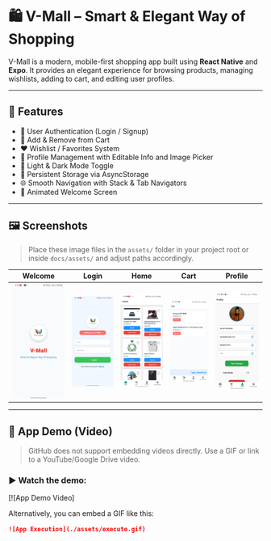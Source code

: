 # 🛍️ V-Mall – Smart & Elegant Way of Shopping

V-Mall is a modern, mobile-first shopping app built using **React Native** and **Expo**. It provides an elegant experience for browsing products, managing wishlists, adding to cart, and editing user profiles.

---

## 📱 Features

- 🔐 User Authentication (Login / Signup)
- 🛒 Add & Remove from Cart
- ❤️ Wishlist / Favorites System
- 👤 Profile Management with Editable Info and Image Picker
- 🌙 Light & Dark Mode Toggle
- 🧠 Persistent Storage via AsyncStorage
- 🌐 Smooth Navigation with Stack & Tab Navigators
- 🎉 Animated Welcome Screen

---

## 🖼️ Screenshots

> Place these image files in the `assets/` folder in your project root or inside `docs/assets/` and adjust paths accordingly.

| Welcome | Login | Home | Cart | Profile |
|--------|-------|------|------|---------|
| ![Welcome](./assets/welcome.jpg) | ![Login](./assets/login.jpg) | ![Home](./assets/home.jpg) | ![Cart](./assets/crt.jpg) | ![Profile](./assets/profile2.jpg) |

---

## 🎥 App Demo (Video)

> GitHub does not support embedding videos directly. Use a GIF or link to a YouTube/Google Drive video.

### ▶️ Watch the demo:
[![App Demo Video]

Alternatively, you can embed a GIF like this:

```md
![App Execution](./assets/execute.gif)
